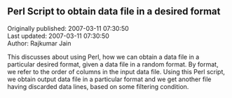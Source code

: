 ## Perl Script to obtain data file in a desired format  
Originally published: 2007-03-11 07:30:50  
Last updated: 2007-03-11 07:30:50  
Author: Rajkumar Jain  
  
This discusses about using Perl, how we can obtain a data file in a particular desired format, given a data file in a random format. By format, we refer to the order of columns in the input data file. Using this Perl script, we obtain output data file in a particular format and we get another file having discarded data lines, based on some filtering condition.
